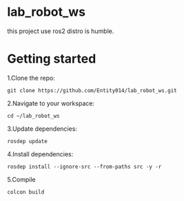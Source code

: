 # lab_robot_ws
this project use ros2 distro is humble.
# Getting started
1.Clone the repo:
```
git clone https://github.com/Entity014/lab_robot_ws.git
```
2.Navigate to your workspace:
```
cd ~/lab_robot_ws
```
3.Update dependencies:
```
rosdep update
```
4.Install dependencies:
```
rosdep install --ignore-src --from-paths src -y -r
```
5.Compile
```
colcon build
```

